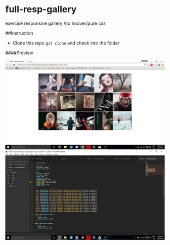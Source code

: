 # full-resp-gallery


exercise responsive gallery /no hoover/pure css

##Instruction

- Clone this repo ```git clone``` and check into the folder 



####Preview

![sass-js-coding-test screenshot](https://github.com/andrzejbajuk79/full-resp-gallery/blob/master/img/Screenshot%20(25).png?raw=true)
![sass-js-coding-test screenshot](https://github.com/andrzejbajuk79/full-resp-gallery/blob/master/img/Screenshot%20(26).png?raw=true)
